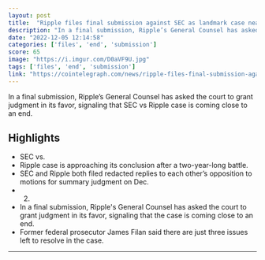 ```yaml
---
layout: post
title:  "Ripple files final submission against SEC as landmark case nears end"
description: "In a final submission, Ripple’s General Counsel has asked the court to grant judgment in its favor, signaling that SEC vs Ripple case is coming close to an end."
date: "2022-12-05 12:14:58"
categories: ['files', 'end', 'submission']
score: 65
image: "https://i.imgur.com/D0aVF9U.jpg"
tags: ['files', 'end', 'submission']
link: "https://cointelegraph.com/news/ripple-files-final-submission-against-sec-as-landmark-case-nears-end"
---
```


In a final submission, Ripple’s General Counsel has asked the court to grant judgment in its favor, signaling that SEC vs Ripple case is coming close to an end.

## Highlights

- SEC vs.
- Ripple case is approaching its conclusion after a two-year-long battle.
- SEC and Ripple both filed redacted replies to each other’s opposition to motions for summary judgment on Dec.
- 2.
- In a final submission, Ripple's General Counsel has asked the court to grant judgment in its favor, signaling that the case is coming close to an end.
- Former federal prosecutor James Filan said there are just three issues left to resolve in the case.

---
